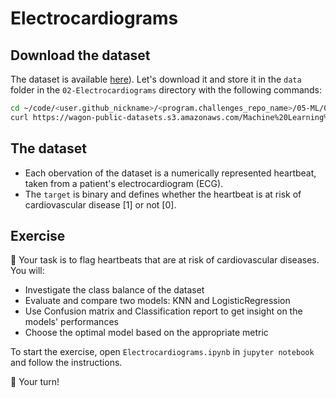 # Electrocardiograms

## Download the dataset

The dataset is available [here](https://wagon-public-datasets.s3.amazonaws.com/Machine%20Learning%20Datasets/ML_Electrocardiograms_dataset.csv)). Let's download it and store it in the `data` folder in the `02-Electrocardiograms` directory with the following commands:

```bash
cd ~/code/<user.github_nickname>/<program.challenges_repo_name>/05-ML/03-Performance-metrics/02-Electrocardiograms
curl https://wagon-public-datasets.s3.amazonaws.com/Machine%20Learning%20Datasets/ML_Electrocardiograms_dataset.csv > data/electrocardiograms.csv
```

## The dataset

- Each obervation of the dataset is a numerically represented heartbeat, taken from a patient's electrocardiogram (ECG).
- The `target` is binary and defines whether the heartbeat is at risk of cardiovascular disease [1] or not [0].

## Exercise

🎯 Your task is to flag heartbeats that are at risk of cardiovascular diseases. You will:

- Investigate the class balance of the dataset
- Evaluate and compare two models: KNN and LogisticRegression
- Use Confusion matrix and Classification report to get insight on the models' performances
- Choose the optimal model based on the appropriate metric

To start the exercise, open `Electrocardiograms.ipynb` in `jupyter notebook` and follow the instructions.

🚀 Your turn!

